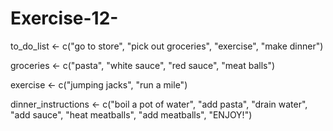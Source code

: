 # Exercise-12-

to_do_list <- c("go to store", "pick out groceries", "exercise", "make dinner")

groceries <- c("pasta", "white sauce", "red sauce", "meat balls")

exercise <- c("jumping jacks", "run a mile")

dinner_instructions <- c("boil a pot of water", "add pasta", "drain water", "add sauce", "heat meatballs", "add meatballs", "ENJOY!")

